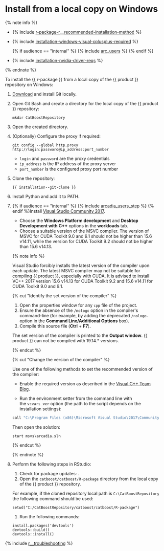 # Install from a local copy on Windows

{% note info %}

- {% include [r-package-r__recommended-installation-method](../_includes/work_src/reusage-installation/r__recommended-installation-method.md) %}

- {% include [installation-windows-visual-cplusplus-required](../_includes/work_src/reusage-code-examples/windows-visual-cplusplus-required.md) %}

  {% if audience == "internal" %} {% include [arc_users](../yandex_specific/_includes/arcadia_users_step.md) %} {% endif %}

- {% include [installation-nvidia-driver-reqs](../_includes/work_src/reusage-code-examples/nvidia-driver-reqs.md) %}

{% endnote %}


To install the {{ r-package }} from a local copy of the {{ product }} repository on Windows:

1. [Download](https://git-scm.com/download/) and install Git locally.

1. Open Git Bash and create a directory for the local copy of the {{ product }} repository:
    ```no-highlight
    mkdir CatBoostRepository
    ```

1. Open the created directory.

1. (Optionally) Configure the proxy if required:
    ```no-highlight
    git config --global http.proxy http://login:password@ip_address:port_number
    ```

    - `login` and `password` are the proxy credentials
    - `ip_address` is the IP address of the proxy server
    - `port_number` is the configured proxy port number

1. Clone the repository:

    ```no-highlight
    {{ installation--git-clone }}
    ```

1. Install Python and add it to PATH.

1. {% if audience == "internal" %} {% include [arcadia_users_step](../yandex_specific/_includes/arcadia_users_step.md) %} {% endif %}Install [Visual Studio Community 2017](https://www.visualstudio.com/downloads/#build-tools-for-visual-studio-2017).

    - Choose the **Windows Platform development** and **Desktop Development with C++** options in the **workloads** tab.
    - Choose a suitable version of the MSVC compiler. The version of MSVC for CUDA Toolkit 9.0 and 9.1 should not be higher than 15.6 v14.11, while the version for CUDA Toolkit 9.2 should not be higher than 15.6 v14.13.

    {% note info %}

    Visual Studio forcibly installs the latest version of the compiler upon each update. The latest MSVC compiler may not be suitable for compiling {{ product }}, especially with CUDA. It is advised to install VC++ 2017 version 15.6 v14.13 for CUDA Toolkit 9.2 and 15.6 v14.11 for CUDA Toolkit 9.0 and 9.1.

    {% cut "Identify the set version of the compiler" %}


    1. Open the properties window for any `cpp` file of the project.
    1. Ensure the absence of the `/nologo` option in the compiler's command-line (for example, by adding the deprecated `/nologo-` option in the **Command Line/Additional Options** box).
    1. Compile this source file (**Ctrl** + **F7**).

    The set version of the compiler is printed to the **Output window**. {{ product }} can not be compiled with 19.14.* versions.

    {% endcut %}

    {% cut "Change the version of the compiler" %}

    Use one of the following methods to set the recommended version of the compiler:
    - Enable the required version as described in the [Visual C++ Team Blog](https://blogs.msdn.microsoft.com/vcblog/2017/11/15/side-by-side-minor-version-msvc-toolsets-in-visual-studio-2017/).

    - Run the environment setter from the command line with the `vcvars_ver` option (the path to the script depends on the installation settings):

    ```bash
    call "C:\Program Files (x86)\Microsoft Visual Studio\2017\Community\VC\Auxiliary\Build\vcvars64.bat" -vcvars_ver=14.13
    ```

    Then open the solution:
    ```
    start msvs\arcadia.sln
    ```
    {% endcut %}

    {% endnote %}

1. Perform the following steps in RStudio:
    1. Check for package updates: .
    1. Open the `catboost/catboost/R-package` directory from the local copy of the {{ product }} repository.

    For example, if the cloned repository local path is `C:\CatBoostRepository` the following command should be used:
    ```
    setwd("C:/CatBoostRepository/catboost/catboost/R-package")
    ```

    1. Run the following commands:

    ```
    install.packages('devtools')
    devtools::build()
    devtools::install()
    ```

{% include [r__troubleshooting](../_includes/work_src/reusage-installation/r__troubleshooting.md) %}

